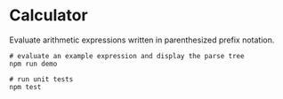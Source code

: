 # Calculator

Evaluate arithmetic expressions written in parenthesized prefix notation.

```
# evaluate an example expression and display the parse tree
npm run demo

# run unit tests
npm test
```
